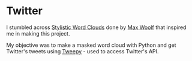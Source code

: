 # Twitter

I stumbled across [Stylistic Word Clouds](https://github.com/minimaxir/stylistic-word-clouds) done by [Max Woolf](http://minimaxir.com/) that inspired me in making this project.

My objective was to make a masked word cloud with Python and get Twitter's tweets using [Tweepy](http://www.tweepy.org/) - used to access Twitter's API.
